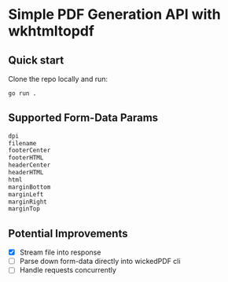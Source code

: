 # Simple PDF Generation API with wkhtmltopdf

## Quick start
Clone the repo locally and run:
```bash
go run .
```

## Supported Form-Data Params
```bash
dpi
filename
footerCenter
footerHTML
headerCenter
headerHTML
html
marginBottom
marginLeft
marginRight
marginTop
```

## Potential Improvements
- [x] Stream file into response 
- [ ] Parse down form-data directly into wickedPDF cli
- [ ] Handle requests concurrently